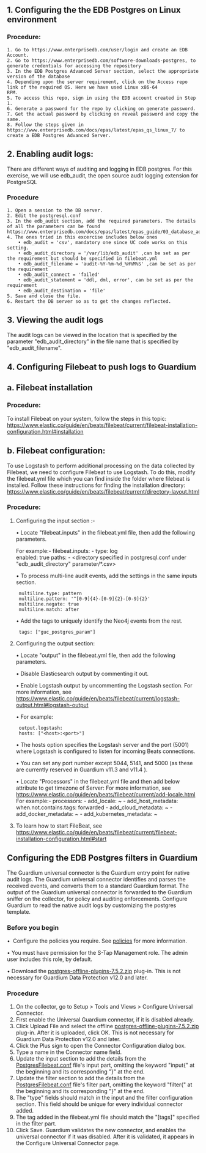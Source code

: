 ## 1. Configuring the the EDB Postgres on Linux environment

### Procedure:
	1. Go to https://www.enterprisedb.com/user/login and create an EDB Account.
	2. Go to https://www.enterprisedb.com/software-downloads-postgres, to generate credentials for accessing the repository
	3. In the EDB Postgres Advanced Server section, select the appropriate version of the database
	4. Depending upon the server requirement, click on the Access repo link of the required OS. Here we have used Linux x86-64
    RPM.
	5. To access this repo, sign in using the EDB account created in Step 1.
	6. Generate a password for the repo by clicking on generate password.
	7. Get the actual password by clicking on reveal password and copy the same.
	8. Follow the steps given in https://www.enterprisedb.com/docs/epas/latest/epas_qs_linux_7/ to create a EDB Postgres Advanced Server.
	
## 2. Enabling audit logs:

There are different ways of auditing and logging in EDB postgres. For this exercise, we will use edb_audit, the open
source audit logging extension for PostgreSQL 

### Procedure
	1. Open a session to the DB server.
	2. Edit the postgresql.conf
	3. In the edb_audit section, add the required parameters. The details of all the parameters can be found https://www.enterprisedb.com/docs/epas/latest/epas_guide/03_database_administration/01_configuration_parameters/03_configuration_parameters_by_functionality/07_auditing_settings/
	4. The ones tried in this excercise includes below ones
		• edb_audit = 'csv', mandatory one since UC code works on this setting.
		• edb_audit_directory = '/var/lib/edb_audit' ,can be set as per the requirement but should be specified in filebeat.yml
		• edb_audit_filename = 'audit-%Y-%m-%d_%H%M%S' ,can be set as per the requirement
		• edb_audit_connect = 'failed'
		• edb_audit_statement = 'ddl, dml, error', can be set as per the requirement
		• edb_audit_destination = 'file'
	5. Save and close the file.
	6. Restart the DB server so as to get the changes reflected.
	

## 3. Viewing the audit logs

The audit logs can be viewed in the location that is specified by the parameter "edb_audit_directory" in the file name that is specified by "edb_audit_filename".
	
## 4. Configuring Filebeat to push logs to Guardium

## a. Filebeat installation

### Procedure:

To install Filebeat on your system, follow the steps in this topic:
    https://www.elastic.co/guide/en/beats/filebeat/current/filebeat-installation-configuration.html#installation

## b. Filebeat configuration:

To use Logstash to perform additional processing on the data collected by Filebeat, we need to configure Filebeat to use Logstash. To do this, modify the filebeat.yml file which you can find inside the folder where filebeat is installed. Follow these instructions for finding the installation directory:
https://www.elastic.co/guide/en/beats/filebeat/current/directory-layout.html

### Procedure:

1. Configuring the input section :-

	• Locate "filebeat.inputs" in the filebeat.yml file, then add the following parameters.
       
	For example:-
	   filebeat.inputs:
       - type: log   
       enabled: true
        paths:
       - <directory specified in postgresql.conf under "edb_audit_directory" parameter/*.csv>
	
	• To process multi-line audit events, add the settings in the same inputs section.
	
		multiline.type: pattern
		multiline.pattern: '^[0-9]{4}-[0-9]{2}-[0-9]{2}'
		multiline.negate: true
		multiline.match: after
	
	• Add the tags to uniquely identify the Neo4j events from the rest.
	
		tags: ["guc_postgres_param"]
	
2. Configuring the output section:

	• Locate "output" in the filebeat.yml file, then add the following parameters.

    • Disable Elasticsearch output by commenting it out.

	• Enable Logstash output by uncommenting the Logstash section. For more information, see https://www.elastic.co/guide/en/beats/filebeat/current/logstash-output.html#logstash-output

	• For example:

		output.logstash:
		hosts: ["<host>:<port>"]
	• The hosts option specifies the Logstash server and the port (5001) where Logstash is configured to listen for incoming Beats connections.

	• You can set any port number except 5044, 5141, and 5000 (as these are currently reserved in Guardium v11.3 and v11.4 ).

	• Locate "Processors" in the filebeat.yml file and then add below attribute to get timezone of Server:
	For more information, see https://www.elastic.co/guide/en/beats/filebeat/current/add-locale.html
	For example:-
       processors:
		- add_locale: ~
		- add_host_metadata:
			when.not.contains.tags: forwarded
		- add_cloud_metadata: ~
		- add_docker_metadata: ~
		- add_kubernetes_metadata: ~


3. To learn how to start FileBeat, see https://www.elastic.co/guide/en/beats/filebeat/current/filebeat-installation-configuration.html#start

## Configuring the EDB Postgres filters in Guardium

The Guardium universal connector is the Guardium entry point for native audit logs. The Guardium universal connector identifies and parses the received events, and converts them to a standard Guardium format. The output of the Guardium universal connector is forwarded to the Guardium sniffer on the collector, for policy and auditing enforcements. Configure Guardium to read the native audit logs by customizing the postgres template.

###  Before you begin

•  Configure the policies you require. See [policies](/docs/#policies) for more information.

• You must have permission for the S-Tap Management role. The admin user includes this role, by default.

• Download the [postgres-offline-plugins-7.5.2.zip](https://github.com/IBM/universal-connectors/raw/main/filter-plugin/logstash-filter-onPremPostgres-guardium/PostgresOverFilebeatPackage/postgres-offline-plugins-7.5.2.zip) plug-in. This is not necessary for Guardium Data Protection v12.0 and later.

### Procedure
1. On the collector, go to Setup > Tools and Views > Configure Universal Connector.
2. First enable the Universal Guardium connector, if it is disabled already.
3. Click Upload File and select the offline  [postgres-offline-plugins-7.5.2.zip](https://github.com/IBM/universal-connectors/raw/main/filter-plugin/logstash-filter-onPremPostgres-guardium/PostgresOverFilebeatPackage/postgres-offline-plugins-7.5.2.zip)  plug-in. After it is uploaded, click OK. This is not necessary for Guardium Data Protection v12.0 and later.
4. Click the Plus sign to open the Connector Configuration dialog box.
5. Type a name in the Connector name field.
6. Update the input section to add the details from the [PostgresFilebeat.conf](https://github.com/IBM/universal-connectors/raw/main/filter-plugin/logstash-filter-onPremPostgres-guardium/PostgresFilebeat.conf) file's input part, omitting the keyword "input{" at the beginning and its corresponding "}" at the end.
7. Update the filter section to add the details from the [PostgresFilebeat.conf](https://github.com/IBM/universal-connectors/raw/main/filter-plugin/logstash-filter-onPremPostgres-guardium/PostgresFilebeat.conf) file's filter part, omitting the keyword "filter{" at the beginning and its corresponding "}" at the end.
8. The "type" fields should match in the input and the filter configuration section. This field should be unique for  every individual connector added.
9. The tag added in the filebeat.yml file should match the "[tags]" specified in the filter part.
10. Click Save. Guardium validates the new connector, and enables the universal connector if it was	disabled. After it is validated, it appears in the Configure Universal Connector page.
